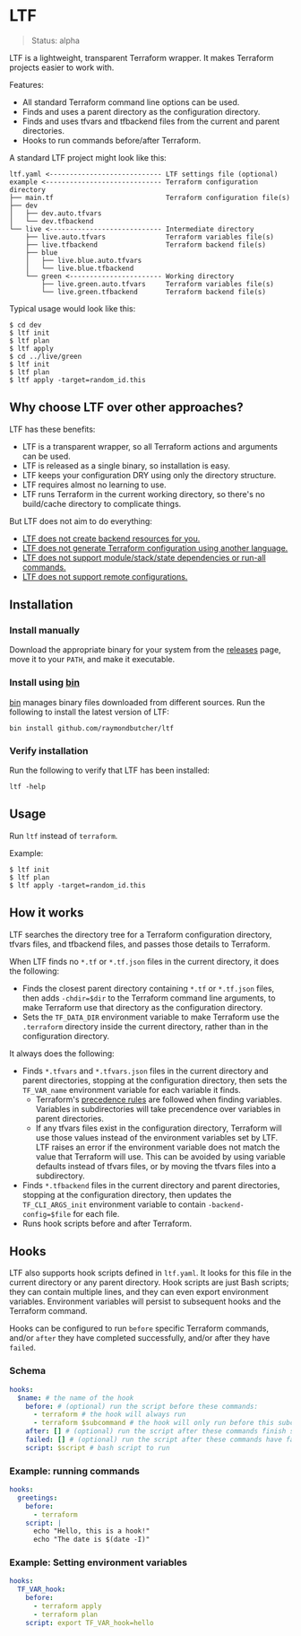 # LTF

> Status: alpha

LTF is a lightweight, transparent Terraform wrapper. It makes Terraform projects easier to work with.

Features:

* All standard Terraform command line options can be used.
* Finds and uses a parent directory as the configuration directory.
* Finds and uses tfvars and tfbackend files from the current and parent directories.
* Hooks to run commands before/after Terraform.

A standard LTF project might look like this:

```
ltf.yaml <---------------------------- LTF settings file (optional)
example <----------------------------- Terraform configuration directory
├── main.tf                            Terraform configuration file(s)
├── dev
│   ├── dev.auto.tfvars
│   └── dev.tfbackend
└── live <---------------------------- Intermediate directory
    ├── live.auto.tfvars               Terraform variables file(s)
    ├── live.tfbackend                 Terraform backend file(s)
    ├── blue
    │   ├── live.blue.auto.tfvars
    │   └── live.blue.tfbackend
    └── green <----------------------- Working directory
        ├── live.green.auto.tfvars     Terraform variables file(s)
        └── live.green.tfbackend       Terraform backend file(s)
```

Typical usage would look like this:

```
$ cd dev
$ ltf init
$ ltf plan
$ ltf apply
$ cd ../live/green
$ ltf init
$ ltf plan
$ ltf apply -target=random_id.this
```

## Why choose LTF over other approaches?

LTF has these benefits:

* LTF is a transparent wrapper, so all Terraform actions and arguments can be used.
* LTF is released as a single binary, so installation is easy.
* LTF keeps your configuration DRY using only the directory structure.
* LTF requires almost no learning to use.
* LTF runs Terraform in the current working directory, so there's no build/cache directory to complicate things.

But LTF does not aim to do everything:

* [LTF does not create backend resources for you.](https://github.com/raymondbutcher/ltf/issues/11)
* [LTF does not generate Terraform configuration using another language.](https://github.com/raymondbutcher/ltf/issues/12)
* [LTF does not support module/stack/state dependencies or run-all commands.](https://github.com/raymondbutcher/ltf/issues/13)
* [LTF does not support remote configurations.](https://github.com/raymondbutcher/ltf/issues/14)

## Installation

### Install manually

Download the appropriate binary for your system from the [releases](https://github.com/raymondbutcher/ltf/releases) page, move it to your `PATH`, and make it executable.

### Install using [bin](https://github.com/marcosnils/bin)

[bin](https://github.com/marcosnils/bin) manages binary files downloaded from different sources. Run the following to install the latest version of LTF:

```
bin install github.com/raymondbutcher/ltf
```

### Verify installation

Run the following to verify that LTF has been installed:

```
ltf -help
```

## Usage

Run `ltf` instead of `terraform`.

Example:

```
$ ltf init
$ ltf plan
$ ltf apply -target=random_id.this
```

## How it works

LTF searches the directory tree for a Terraform configuration directory, tfvars files, and tfbackend files, and passes those details to Terraform.

When LTF finds no `*.tf` or `*.tf.json` files in the current directory, it does the following:

* Finds the closest parent directory containing `*.tf` or `*.tf.json` files, then adds `-chdir=$dir` to the Terraform command line arguments, to make Terraform use that directory as the configuration directory.
* Sets the `TF_DATA_DIR` environment variable to make Terraform use the `.terraform` directory inside the current directory, rather than in the configuration directory.

It always does the following:

* Finds `*.tfvars` and `*.tfvars.json` files in the current directory and parent directories, stopping at the configuration directory, then sets the `TF_VAR_name` environment variable for each variable it finds.
  * Terraform's [precedence rules](https://www.terraform.io/language/values/variables#variable-definition-precedence) are followed when finding variables. Variables in subdirectories will take precendence over variables in parent directories.
  * If any tfvars files exist in the configuration directory, Terraform will use those values instead of the environment variables set by LTF. LTF raises an error if the environment variable does not match the value that Terraform will use. This can be avoided by using variable defaults instead of tfvars files, or by moving the tfvars files into a subdirectory.
* Finds `*.tfbackend` files in the current directory and parent directories, stopping at the configuration directory, then updates the `TF_CLI_ARGS_init` environment variable to contain `-backend-config=$file` for each file.
* Runs hook scripts before and after Terraform.

## Hooks

LTF also supports hook scripts defined in `ltf.yaml`. It looks for this file in the current directory or any parent directory. Hook scripts are just Bash scripts; they can contain multiple lines, and they can even export environment variables. Environment variables will persist to subsequent hooks and the Terraform command.

Hooks can be configured to run `before` specific Terraform commands, and/or `after` they have completed successfully, and/or after they have `failed`.

### Schema

```yaml
hooks:
  $name: # the name of the hook
    before: # (optional) run the script before these commands:
      - terraform # the hook will always run
      - terraform $subcommand # the hook will only run before this subcommand
    after: [] # (optional) run the script after these commands finish successfully
    failed: [] # (optional) run the script after these commands have failed
    script: $script # bash script to run
```

### Example: running commands

```yaml
hooks:
  greetings:
    before:
      - terraform
    script: |
      echo "Hello, this is a hook!"
      echo "The date is $(date -I)"
```

### Example: Setting environment variables

```yaml
hooks:
  TF_VAR_hook:
    before:
      - terraform apply
      - terraform plan
    script: export TF_VAR_hook=hello
```
